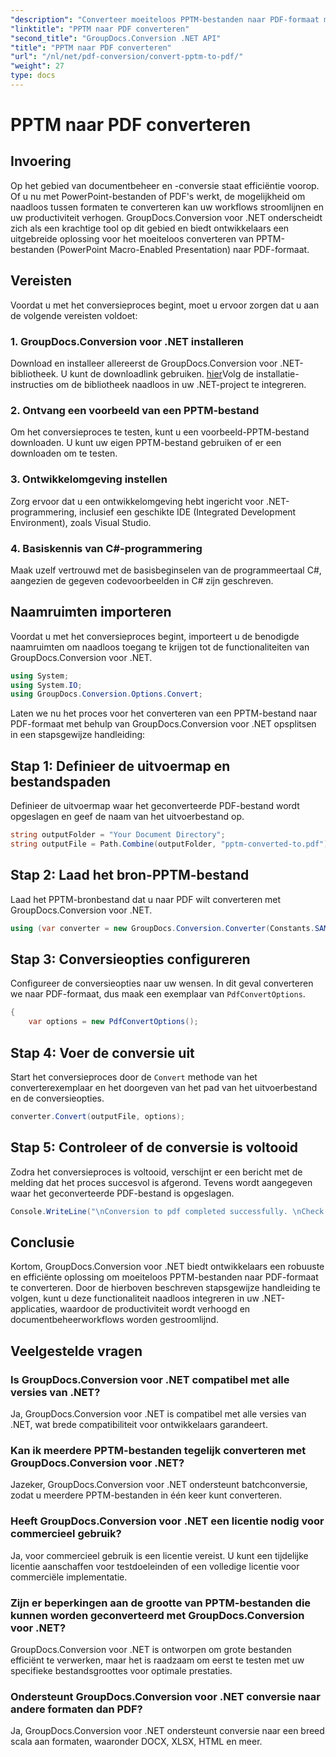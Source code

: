 ```yaml
---
"description": "Converteer moeiteloos PPTM-bestanden naar PDF-formaat met GroupDocs.Conversion voor .NET. Stroomlijn uw workflows voor documentbeheer eenvoudig."
"linktitle": "PPTM naar PDF converteren"
"second_title": "GroupDocs.Conversion .NET API"
"title": "PPTM naar PDF converteren"
"url": "/nl/net/pdf-conversion/convert-pptm-to-pdf/"
"weight": 27
type: docs
---
```

# PPTM naar PDF converteren

## Invoering
Op het gebied van documentbeheer en -conversie staat efficiëntie voorop. Of u nu met PowerPoint-bestanden of PDF's werkt, de mogelijkheid om naadloos tussen formaten te converteren kan uw workflows stroomlijnen en uw productiviteit verhogen. GroupDocs.Conversion voor .NET onderscheidt zich als een krachtige tool op dit gebied en biedt ontwikkelaars een uitgebreide oplossing voor het moeiteloos converteren van PPTM-bestanden (PowerPoint Macro-Enabled Presentation) naar PDF-formaat.
## Vereisten
Voordat u met het conversieproces begint, moet u ervoor zorgen dat u aan de volgende vereisten voldoet:
### 1. GroupDocs.Conversion voor .NET installeren
Download en installeer allereerst de GroupDocs.Conversion voor .NET-bibliotheek. U kunt de downloadlink gebruiken. [hier](https://releases.groupdocs.com/conversion/net/)Volg de installatie-instructies om de bibliotheek naadloos in uw .NET-project te integreren.
### 2. Ontvang een voorbeeld van een PPTM-bestand
Om het conversieproces te testen, kunt u een voorbeeld-PPTM-bestand downloaden. U kunt uw eigen PPTM-bestand gebruiken of er een downloaden om te testen.
### 3. Ontwikkelomgeving instellen
Zorg ervoor dat u een ontwikkelomgeving hebt ingericht voor .NET-programmering, inclusief een geschikte IDE (Integrated Development Environment), zoals Visual Studio.
### 4. Basiskennis van C#-programmering
Maak uzelf vertrouwd met de basisbeginselen van de programmeertaal C#, aangezien de gegeven codevoorbeelden in C# zijn geschreven.

## Naamruimten importeren
Voordat u met het conversieproces begint, importeert u de benodigde naamruimten om naadloos toegang te krijgen tot de functionaliteiten van GroupDocs.Conversion voor .NET.
```csharp
using System;
using System.IO;
using GroupDocs.Conversion.Options.Convert;
```

Laten we nu het proces voor het converteren van een PPTM-bestand naar PDF-formaat met behulp van GroupDocs.Conversion voor .NET opsplitsen in een stapsgewijze handleiding:
## Stap 1: Definieer de uitvoermap en bestandspaden
Definieer de uitvoermap waar het geconverteerde PDF-bestand wordt opgeslagen en geef de naam van het uitvoerbestand op.
```csharp
string outputFolder = "Your Document Directory";
string outputFile = Path.Combine(outputFolder, "pptm-converted-to.pdf");
```
## Stap 2: Laad het bron-PPTM-bestand
Laad het PPTM-bronbestand dat u naar PDF wilt converteren met GroupDocs.Conversion voor .NET.
```csharp
using (var converter = new GroupDocs.Conversion.Converter(Constants.SAMPLE_PPTM))
```
## Stap 3: Conversieopties configureren
Configureer de conversieopties naar uw wensen. In dit geval converteren we naar PDF-formaat, dus maak een exemplaar van `PdfConvertOptions`.
```csharp
{
    var options = new PdfConvertOptions();
```
## Stap 4: Voer de conversie uit
Start het conversieproces door de `Convert` methode van het converterexemplaar en het doorgeven van het pad van het uitvoerbestand en de conversieopties.
```csharp
converter.Convert(outputFile, options);
```
## Stap 5: Controleer of de conversie is voltooid
Zodra het conversieproces is voltooid, verschijnt er een bericht met de melding dat het proces succesvol is afgerond. Tevens wordt aangegeven waar het geconverteerde PDF-bestand is opgeslagen.
```csharp
Console.WriteLine("\nConversion to pdf completed successfully. \nCheck output in {0}", outputFolder);
```

## Conclusie
Kortom, GroupDocs.Conversion voor .NET biedt ontwikkelaars een robuuste en efficiënte oplossing om moeiteloos PPTM-bestanden naar PDF-formaat te converteren. Door de hierboven beschreven stapsgewijze handleiding te volgen, kunt u deze functionaliteit naadloos integreren in uw .NET-applicaties, waardoor de productiviteit wordt verhoogd en documentbeheerworkflows worden gestroomlijnd.
## Veelgestelde vragen
### Is GroupDocs.Conversion voor .NET compatibel met alle versies van .NET?
Ja, GroupDocs.Conversion voor .NET is compatibel met alle versies van .NET, wat brede compatibiliteit voor ontwikkelaars garandeert.
### Kan ik meerdere PPTM-bestanden tegelijk converteren met GroupDocs.Conversion voor .NET?
Jazeker, GroupDocs.Conversion voor .NET ondersteunt batchconversie, zodat u meerdere PPTM-bestanden in één keer kunt converteren.
### Heeft GroupDocs.Conversion voor .NET een licentie nodig voor commercieel gebruik?
Ja, voor commercieel gebruik is een licentie vereist. U kunt een tijdelijke licentie aanschaffen voor testdoeleinden of een volledige licentie voor commerciële implementatie.
### Zijn er beperkingen aan de grootte van PPTM-bestanden die kunnen worden geconverteerd met GroupDocs.Conversion voor .NET?
GroupDocs.Conversion voor .NET is ontworpen om grote bestanden efficiënt te verwerken, maar het is raadzaam om eerst te testen met uw specifieke bestandsgroottes voor optimale prestaties.
### Ondersteunt GroupDocs.Conversion voor .NET conversie naar andere formaten dan PDF?
Ja, GroupDocs.Conversion voor .NET ondersteunt conversie naar een breed scala aan formaten, waaronder DOCX, XLSX, HTML en meer.